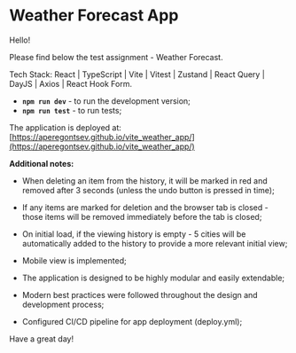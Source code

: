 # Weather Forecast App

Hello!

Please find below the test assignment - Weather Forecast.

Tech Stack: React | TypeScript | Vite | Vitest | Zustand | React Query | DayJS | Axios | React Hook Form.

- **`npm run dev`** - to run the development version;
- **`npm run test`** - to run tests;

The application is deployed at: [https://aperegontsev.github.io/vite_weather_app/](https://aperegontsev.github.io/vite_weather_app/)

**Additional notes:**

- When deleting an item from the history, it will be marked in red and removed after 3 seconds (unless the undo button is pressed in time);

- If any items are marked for deletion and the browser tab is closed - those items will be removed immediately before the tab is closed;
- On initial load, if the viewing history is empty - 5 cities will be automatically added to the history to provide a more relevant initial view;
- Mobile view is implemented;
- The application is designed to be highly modular and easily extendable;
- Modern best practices were followed throughout the design and development process;
- Configured CI/CD pipeline for app deployment (deploy.yml);

Have a great day!
